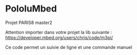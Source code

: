 # PololuMbed

Projet PARIS8 master2

Attention importer dans votre projet la lib suivante :
https://developer.mbed.org/users/chris/code/m3pi/


Ce code permet un suivie de ligne et une commande manuel
